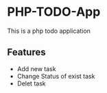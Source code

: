 # PHP-TODO-App

This is a php todo application
## Features
- Add new task
- Change Status of exist task
- Delet task
